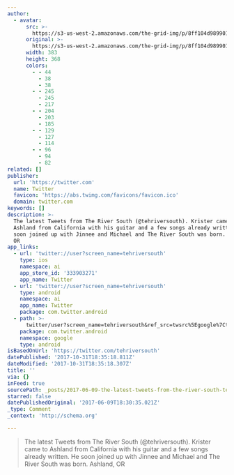 ```yaml
---
author:
  - avatar:
      src: >-
        https://s3-us-west-2.amazonaws.com/the-grid-img/p/8ff104d98990168d7b83127cbfa8b10239b90aac.jpg
      original: >-
        https://s3-us-west-2.amazonaws.com/the-grid-img/p/8ff104d98990168d7b83127cbfa8b10239b90aac.jpg
      width: 383
      height: 368
      colors:
        - - 44
          - 38
          - 38
        - - 245
          - 245
          - 217
        - - 204
          - 203
          - 185
        - - 129
          - 127
          - 114
        - - 96
          - 94
          - 82
related: []
publisher:
  url: 'https://twitter.com'
  name: Twitter
  favicon: 'https://abs.twimg.com/favicons/favicon.ico'
  domain: twitter.com
keywords: []
description: >-
  The latest Tweets from The River South (@tehriversouth). Krister came to
  Ashland from California with his guitar and a few songs already written. He
  soon joined up with Jinnee and Michael and The River South was born. Ashland,
  OR
app_links:
  - url: 'twitter://user?screen_name=tehriversouth'
    type: ios
    namespace: ai
    app_store_id: '333903271'
    app_name: Twitter
  - url: 'twitter://user?screen_name=tehriversouth'
    type: android
    namespace: ai
    app_name: Twitter
    package: com.twitter.android
  - path: >-
      twitter/user?screen_name=tehriversouth&ref_src=twsrc%5Egoogle%7Ctwcamp%5Eandroidseo%7Ctwgr%5Eprofile
    package: com.twitter.android
    namespace: google
    type: android
isBasedOnUrl: 'https://twitter.com/tehriversouth'
datePublished: '2017-10-31T18:35:18.811Z'
dateModified: '2017-10-31T18:35:18.307Z'
title: ''
via: {}
inFeed: true
sourcePath: _posts/2017-06-09-the-latest-tweets-from-the-river-south-tehriversouth-kri.md
starred: false
datePublishedOriginal: '2017-06-09T18:30:35.021Z'
_type: Comment
_context: 'http://schema.org'

---
```

> The latest Tweets from The River South (@tehriversouth). Krister came to Ashland from California with his guitar and a few songs already written. He soon joined up with Jinnee and Michael and The River South was born. Ashland, OR